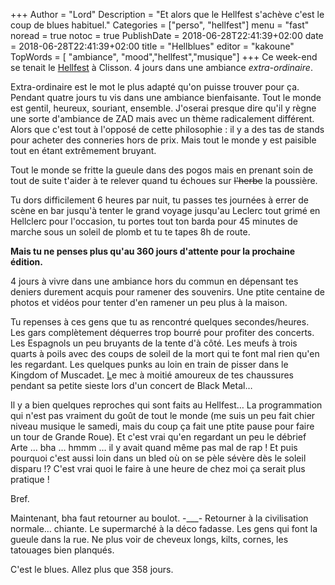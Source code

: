 +++
Author = "Lord"
Description = "Et alors que le Hellfest s'achève c'est le coup de blues habituel."
Categories = ["perso", "hellfest"]
menu = "fast"
noread = true
notoc = true
PublishDate = 2018-06-28T22:41:39+02:00
date = 2018-06-28T22:41:39+02:00
title = "Hellblues"
editor = "kakoune"
TopWords = [  "ambiance", "mood","hellfest","musique"]
+++
Ce week-end se tenait le [Hellfest](http://www.hellfest.fr/) à Clisson.
4 jours dans une ambiance *extra-ordinaire*.

Extra-ordinaire est le mot le plus adapté qu'on puisse trouver pour ça.
Pendant quatre jours tu vis dans une ambiance bienfaisante.
Tout le monde est gentil, heureux, souriant, ensemble.
J'oserai presque dire qu'il y règne une sorte d'ambiance de ZAD mais avec un thème radicalement différent.
Alors que c'est tout à l'opposé de cette philosophie : il y a des tas de stands pour acheter des conneries hors de prix.
Mais tout le monde y est paisible tout en étant extrêmement bruyant.

Tout le monde se fritte la gueule dans des pogos mais en prenant soin de tout de suite t'aider à te relever quand tu échoues sur ~~l'herbe~~ la poussière.

Tu dors difficilement 6 heures par nuit, tu passes tes journées à errer de scène en bar jusqu'à tenter le grand voyage jusqu'au Leclerc tout grimé en Hellclerc pour l'occasion, tu portes tout ton barda pour 45 minutes de marche sous un soleil de plomb et tu te tapes 8h de route.

**Mais tu ne penses plus qu'au 360 jours d'attente pour la prochaine édition.**

4 jours à vivre dans une ambiance hors du commun en dépensant tes deniers durement acquis pour ramener des souvenirs.
Une ptite centaine de photos et vidéos pour tenter d'en ramener un peu plus à la maison.

Tu repenses à ces gens que tu as rencontré quelques secondes/heures.
Les gars complètement déquerres trop bourré pour profiter des concerts.
Les Espagnols un peu bruyants de la tente d'à côté.
Les meufs à trois quarts à poils avec des coups de soleil de la mort qui te font mal rien qu'en les regardant.
Les quelques punks au loin en train de pisser dans le Kingdom of Muscadet.
[L](https://lord.re/tmp/foot_lover.mp4)e mec à moitié amoureux de tes chaussures pendant sa petite sieste lors d'un concert de Black Metal…

Il y a bien quelques reproches qui sont faits au Hellfest…
La programmation qui n'est pas vraiment du goût de tout le monde (me suis un peu fait chier niveau musique le samedi, mais du coup ça fait une ptite pause pour faire un tour de Grande Roue).
Et c'est vrai qu'en regardant un peu le débrief Arte … bha … hmmm … il y avait quand même pas mal de rap !
Et puis pourquoi c'est aussi loin dans un bled où on se pèle sévère dès le soleil disparu !?
C'est vrai quoi le faire à une heure de chez moi ça serait plus pratique !

Bref.

Maintenant, bha faut retourner au boulot. -___-
Retourner à la civilisation normale… chiante.
Le supermarché à la déco fadasse.
Les gens qui font la gueule dans la rue.
Ne plus voir de cheveux longs, kilts, cornes, les tatouages bien planqués.

C'est le blues.
Allez plus que 358 jours.

